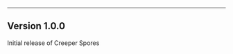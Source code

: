 ------------------------------------------------------
Version 1.0.0
------------------------------------------------------
Initial release of Creeper Spores